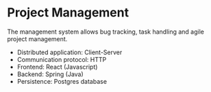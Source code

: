 # Project Management

The management system allows bug tracking, task handling and agile project management.

  - Distributed application: Client-Server
  - Communication protocol: HTTP
  - Frontend: React (Javascript)
  - Backend: Spring (Java)
  - Persistence: Postgres database
